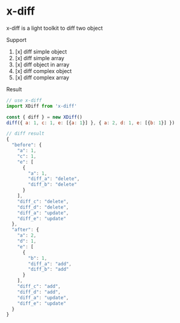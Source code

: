 # x-diff

x-diff is a light toolkit to diff two object

Support

1. [x] diff simple object
2. [x] diff simple array
3. [x] diff object in array
4. [x] diff complex object
5. [x] diff complex array

Result

```js
// use x-diff
import XDiff from 'x-diff'

const { diff } = new XDiff()
diff({ a: 1, c: 1, e: [{a: 1}] }, { a: 2, d: 1, e: [{b: 1}] })

// diff result
{
  "before": {
    "a": 1,
    "c": 1,
    "e": [
      {
        "a": 1,
        "diff_a": "delete",
        "diff_b": "delete"
      }
    ],
    "diff_c": "delete",
    "diff_d": "delete",
    "diff_a": "update",
    "diff_e": "update"
  },
  "after": {
    "a": 2,
    "d": 1,
    "e": [
      {
        "b": 1,
        "diff_a": "add",
        "diff_b": "add"
      }
    ],
    "diff_c": "add",
    "diff_d": "add",
    "diff_a": "update",
    "diff_e": "update"
  }
}
```

